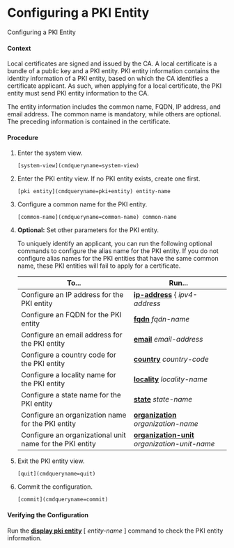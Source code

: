 Configuring a PKI Entity
========================

Configuring a PKI Entity

#### Context

Local certificates are signed and issued by the CA. A local certificate is a bundle of a public key and a PKI entity. PKI entity information contains the identity information of a PKI entity, based on which the CA identifies a certificate applicant. As such, when applying for a local certificate, the PKI entity must send PKI entity information to the CA.

The entity information includes the common name, FQDN, IP address, and email address. The common name is mandatory, while others are optional. The preceding information is contained in the certificate.


#### Procedure

1. Enter the system view.
   
   
   ```
   [system-view](cmdqueryname=system-view)
   ```
2. Enter the PKI entity view. If no PKI entity exists, create one first.
   
   
   ```
   [pki entity](cmdqueryname=pki+entity) entity-name
   ```
3. Configure a common name for the PKI entity.
   
   
   ```
   [common-name](cmdqueryname=common-name) common-name
   ```
4. **Optional:** Set other parameters for the PKI entity.
   
   
   
   To uniquely identify an applicant, you can run the following optional commands to configure the alias name for the PKI entity. If you do not configure alias names for the PKI entities that have the same common name, these PKI entities will fail to apply for a certificate.
   
   
   
   | To... | Run... |
   | --- | --- |
   | Configure an IP address for the PKI entity | [**ip-address**](cmdqueryname=ip-address) { *ipv4-address* | *ipv6-address* | *interface-type interface-number* [ **ipv6** ] } |
   | Configure an FQDN for the PKI entity | [**fqdn**](cmdqueryname=fqdn) *fqdn-name* |
   | Configure an email address for the PKI entity | [**email**](cmdqueryname=email) *email-address* |
   | Configure a country code for the PKI entity | [**country**](cmdqueryname=country) *country-code* |
   | Configure a locality name for the PKI entity | [**locality**](cmdqueryname=locality) *locality-name* |
   | Configure a state name for the PKI entity | [**state**](cmdqueryname=state) *state-name* |
   | Configure an organization name for the PKI entity | [**organization**](cmdqueryname=organization) *organization-name* |
   | Configure an organizational unit name for the PKI entity | [**organization-unit**](cmdqueryname=organization-unit) *organization-unit-name* |
5. Exit the PKI entity view.
   
   
   ```
   [quit](cmdqueryname=quit)
   ```
6. Commit the configuration.
   
   
   ```
   [commit](cmdqueryname=commit)
   ```

#### Verifying the Configuration

Run the [**display pki entity**](cmdqueryname=display+pki+entity) [ *entity-name* ] command to check the PKI entity information.